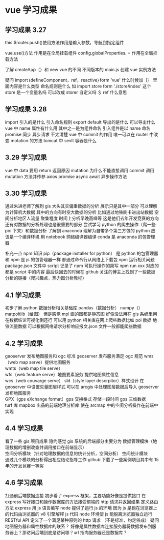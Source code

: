 # vue 学习成果

## 学习成果 3.27

this.$router.push()使用方法作用是输入参数，导航到指定组件

vue.use()方法 作用是在全局挂载组件 config.globalProperties. =
作用在全局挂载方法

了解 createApp（）和 new vue 的不同 不同版本的 main.js 创建 vue 实例方法

疑问 import｛defineComponent，ref，reactive｝form 'vue' 什么时候加｛｝
里面内容是什么类型 命名规则是什么 如 import store form './store/index'
这个 store 是一个变量名吗 可以改成 storer 自定义吗 ＄ ref 什么意思

## 学习成果 3.28

import 引入的是什么 引入命名规则 export default 导出的是什么
可以导出什么 vue 中 name 属性有什么用 其中之一是为组件命名
引入组件是以 name 命名 promise 同步 异步请求 不太清楚 vue 中 commit 的作用
唯一可以在 router 中改变 motation 的方法 tomcat 中 sevlt 容器是什么

## 3.29 学习成果

vue 中 data 要用 return 返回原因 mutation 为什么不能直接调用
commit 调用 mutation 方法并传参 axios promise async await 异步操作方法

## 3.30 学习成果

通过朱进老师了解到 gis 大头其实偏重数据的分析
展示只是其中一部分 可以理解为计算机大数据 其中的方向有时空大数据的分析
比如通过地铁刷卡进出站数据 空间分析地区人流量 聚集程度
时间上分析早晚高峰等 这是他们去年开发竞赛的方向
还有对数据的分析处理也是很重要的部分
尝试学习 python 的爬虫操作（爬一些 poi 下来）和数据分析 了解到 anaconda
理解为自带多个第三方包的 python 应该是一个编译环境 用 notebook
网络编译器编译 conda 是 anaconda 的包管理器

补充一点 npm 知识 pip（package installer for python） 是 python 的包管理器
和 npm 是 js 的包管理器一样 都通过命令行从网络上下载包 npm 运行相关问题
package.json 文件中 script 记录了 npm 可执行操作的简写 npm run
xxx 对应的都是 script 中的内容
最后快回去的时候在 github 关注的博主上找到了一些数据分析的链接（爬兴趣点，热力图分析教程）

## 4.1 学习成果

初步了解 python 数据分析相关基础库 pandas（数据分析） numpy（）
matpoltlib（绘图） 但是感觉 mpl 画的图都是静态图
好像没法用在 gis 系统里用在数据结论可视化倒还行
可以用 python 相关库在网上爬些数据比如 poi 数据 地铁流量数据
可以根据网络请求分析响应报文.json 文件一般都能爬些数据

## 4.2 学习成果

geoserver 发布地图服务和 ogc 标准 geoserver 发布服务满足 ogc 规范
wms（web map serve）提供地图服务  
wmts（web map tile serve）  
wfs（web feature serve）地图要素服务 提供地图属性信息  
wcs（web couvarge serve）
sld（style layer descrpitor）样式设计 在 geoserver 中设置矢量图层样式
可以在 arcgis 中处理图层数据后导入 geoserver 发布地图服务  
GPX（gps eXchange format）gps 交换格式 存储一段时间 gps 三维数据  
turf 库 mapbox 出品的前端地理分析库 使在 arcmap 中的空间分析操作在前端中实现

## 4.4 学习成果

看了一些 gis 项目成果 隐约感觉 gis 系统的后端部分主要分为
数据管理模块（地理数据的增删改查并调用接口在前端显示）  
空间分析模块（针对地理数据的信息的统计分析，空间分析）
空间统计模块  
通过几个模块的分析得出相应结论指导工作
github 下载了一些案例项目其中有 15 年的开发竞赛一等奖

## 4.6 学习成果

打通前后端数据连接
初步看了 express 框架，主要功能好像是提供接口
在 express 写好接口和操作数据库的方法接受前端的 http 请求并返回结果
定义路由方法 express 用 js 语言编写 node 提供了运行 js 的环境
因为 js 是跑在浏览器上的代码由浏览器的 v8 引擎解释 js 代码
node 环境使 js 能脱离浏览器独立运行 RESTful API
定义了一个满足某种原则的 http 请求 （不是标准，约定俗成） 疑问
地图服务器和属性数据库的联系？
好像是属性数据库连接服务器将数据发布到服务器上？那访问后端到底是访问哪？url 指向服务器还是数据库？

